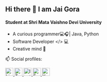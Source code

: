 ## Hi there 👋 I am Jai Gora

#### Student at Shri Mata Vaishno Devi University
 * A curious programmer💻🎧| Java, Python
 * Software Developer </> 💻
 * Creative mind 💭

📫 Social profiles:

<a href="https://www.linkedin.com/in/jai-gora-893343194/">
  <img src="https://github.com/dmhendricks/signature-social-icons/blob/master/icons/round-flat-filled/35px/linkedin.png" alt="LinkedIn" title="LinkedIn" width="25" height="25" />
</a>
<a href="https://twitter.com/jaigora24/">
  <img src="https://cdn.jsdelivr.net/gh/dmhendricks/signature-social-icons/icons/round-flat-filled/50px/twitter.png" alt="Twitter" title="Twitter" width="25" height="25" />
</a>
<a href="https://instagram.com/jaigora24/">
  <img src="https://github.com/dmhendricks/signature-social-icons/blob/master/icons/round-flat-filled/35px/instagram.png" alt="Instagram" title="Instagram" width="25" height="25" />
</a>
 <a href="https://www.facebook.com/people/Jai-Gora/100022377992537">
  <img src="https://github.com/dmhendricks/signature-social-icons/blob/master/icons/round-flat-filled/35px/facebook.png" alt="Facebook" title="Facebook" width="25" height="25" />
</a>
<a href="https://www.youtube.com/channel/UCD0I65vEOMz7iO1As-KXwNw?view_as=subscriber">
  <img src="https://github.com/dmhendricks/signature-social-icons/blob/master/icons/round-flat-filled/35px/youtube.png" alt="YouTube" title="YouTube" width="25" height="25" />
</a>

